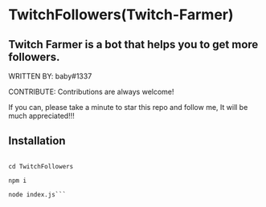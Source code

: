 # TwitchFollowers(Twitch-Farmer)
Twitch Farmer is a bot that helps you to get more followers.
----------------------

WRITTEN BY: baby#1337

CONTRIBUTE: Contributions are always welcome!

 If you can, please take a minute to star this repo and follow me, It will be much appreciated!!!


Installation
-------------------
```git clone https://github.com/whoisbaby/TwitchFollowers

cd TwitchFollowers

npm i

node index.js```
